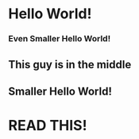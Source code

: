 # Hello World!

### Even Smaller Hello World!

## This guy is in the middle

## Smaller Hello World!

# READ THIS!
